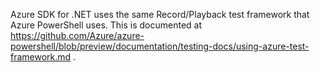 Azure SDK for .NET uses the same Record/Playback test framework that Azure PowerShell uses. This is documented at https://github.com/Azure/azure-powershell/blob/preview/documentation/testing-docs/using-azure-test-framework.md .
